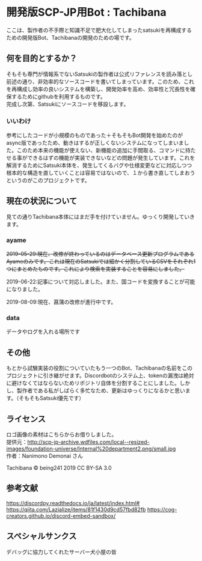 ﻿# 開発版SCP-JP用Bot : Tachibana

ここは、製作者の不手際と知識不足で肥大化してしまったsatsukiを再構成するための開発版Bot、Tachibanaの開発のための場です。

## 何を目的とするか？
そもそも専門が情報系でないSatsukiの製作者は公式リファレンスを読み落とし前述の通り、非効率的なソースコードを書いてしまっています。このため、これを再構成し効率の良いシステムを構築し、開発効率を高め、効率性と冗長性を確保するためにgithubを利用するものです。  
完成し次第、Satsukiにソースコードを移設します。

### いいわけ
参考にしたコードが小規模のものであった＋そもそもBot開発を始めたのがasync版であったため、動きはするが正しくないシステムになってしまいました。このため本来の機能が使えない、新機能の追加に手間取る、コマンドに持たせる事ができるはずの機能が実装できないなどの問題が発生しています。これを解消するためにSatsuki本体を、発生してくるバグや仕様変更などに対応しつつ根本的な構造を直していくことは容易ではないので、１から書き直してしまおうというのがこのプロジェクトです。

## 現在の状況について

見ての通りTachibana本体にはまだ手を付けていません。ゆっくり開発していきます。

### ayame
~~2019-05-29:現在、改修が終わっているのはデータベース更新プログラムであるAyameのみです。これは現在のSatsukiでは細かく分割しているCSVをそれぞれ1つにまとめたものです。これにより検索を実装することを容易にしました。~~

2019-06-22:記事について対応しました。また、国コードを変換することが可能になりました。

2019-08-09:現在、菖蒲の改修が進行中です。

### data
データやログを入れる場所です

## その他
もとから試験実装の役割についていたもう一つのBot、Tachibanaの名前をこのプロジェクトに引き継がせます。Discordbotのシステム上、tokenの漏洩は絶対に避けなくてはならないためリポジトリ自体を分割することにしました。しかし、製作者である私がしばらく多忙なため、更新はゆっくりになるかと思います。（そもそもSatsuki優先です）

## ライセンス
ロゴ画像の素材はこちらからお借りしました。  
提供元：http://scp-jp-archive.wdfiles.com/local--resized-images/foundation-universe/Internal%20department2.png/small.jpg  
作者：Nanimono Demonai さん  

Tachibana ©︎︎ being241 2019 CC BY-SA 3.0


## 参考文献
https://discordpy.readthedocs.io/ja/latest/index.html#  
https://qiita.com/Lazialize/items/81f1430d9cd57fbd82fb
https://cog-creators.github.io/discord-embed-sandbox/

## スペシャルサンクス
デバッグに協力してくれたサーバー犬小屋の皆
